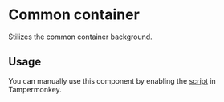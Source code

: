 # Common container

Stilizes the common container background.

## Usage

You can manually use this component by enabling the [script](https://raw.githubusercontent.com/Neutrxl/Themed/main/General/CommonContainer/CommonContainer.user.js) in Tampermonkey.